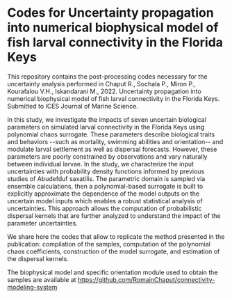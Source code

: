 # Codes for Uncertainty propagation into numerical biophysical model of fish larval connectivity in the Florida Keys

This repository contains the post-processing codes necessary for the uncertainty analysis performed in Chaput R., Sochala P., Miron P., Kourafalou V.H., Iskandarani M., 2022. Uncertainty propagation into numerical biophysical model of fish larval connectivity in the Florida Keys. Submitted to ICES Journal of Marine Science.

In this study, we investigate the impacts of seven uncertain biological parameters on simulated larval connectivity in the Florida Keys using polynomial chaos surrogate. These parameters describe biological traits and behaviors --such as mortality, swimming abilities and orientation-- and modulate larval settlement as well as dispersal forecasts. However, these parameters are poorly constrained by observations and vary naturally between individual larvae. In the study, we characterize the input uncertainties with probability density functions informed by previous studies of Abudefduf saxatilis. The parametric domain is sampled via ensemble calculations, then a polynomial-based surrogate is built to explicitly approximate the dependence of the model outputs on the uncertain model inputs which enables a robust statistical analysis of uncertainties. This approach allows the computation of probabilistic dispersal kernels that are further analyzed to understand the impact of the parameter uncertainties. 

We share here the codes that allow to replicate the method presented in the publication: compilation of the samples, computation of the polynomial chaos coefficients, construction of the model surrogate, and estimation of the dispersal kernels.

The biophysical model and specific orientation module used to obtain the samples are available at https://github.com/RomainChaput/connectivity-modeling-system 
